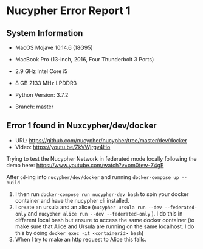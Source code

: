# Nucypher Error Report 1

## System Information

- MacOS Mojave 10.14.6 (18G95)
- MacBook Pro (13-inch, 2016, Four Thunderbolt 3 Ports)
- 2.9 GHz Intel Core i5
- 8 GB 2133 MHz LPDDR3

- Python Version: 3.7.2
- Branch: master

## Error 1 found in Nuxcypher/dev/docker

- URL: https://github.com/nucypher/nucypher/tree/master/dev/docker
- Video: https://youtu.be/ZkVWjrgv4Ho

Trying to test the Nucypher Network in federated mode locally following the demo here: https://www.youtube.com/watch?v=om0tew-Z4gE

After `cd`-ing into `nucypher/dev/docker` and running `docker-compose up --build`

1. I then run `docker-compose run nucypher-dev bash` to spin your docker container and have the nucypher cli installed.
2. I create an ursula and an alice (`nucypher ursula run --dev --federated-only` and `nucypher alice run --dev --federated-only`
   ). I do this in different local bash but ensure to access the same docker container (to make sure that Alice and Ursula are running on the same localhost. I do this by doing `docker exec -it <containerid> bash`)
3. When I try to make an http request to Alice this fails.
